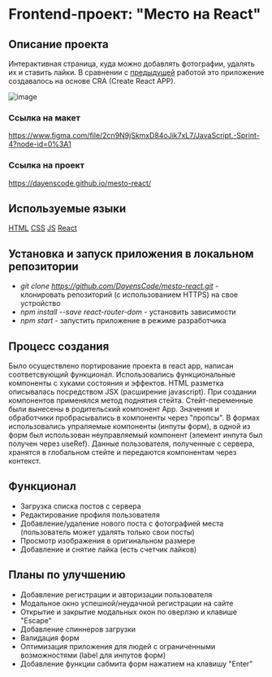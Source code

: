 # Frontend-проект: "Место на React"

## Описание проекта

Интерактивная страница, куда можно добавлять фотографии, удалять их и ставить лайки. В сравнении с [предыдущей](https://github.com/DayensCode/mesto) работой это приложение создавалось на основе CRA (Create React APP).

![image](https://user-images.githubusercontent.com/92729800/204303554-fd708625-c724-46f9-9045-261b69f63b27.png)

### Ссылка на макет

https://www.figma.com/file/2cn9N9jSkmxD84oJik7xL7/JavaScript.-Sprint-4?node-id=0%3A1

### Ссылка на проект

https://dayenscode.github.io/mesto-react/

## Используемые языки

[HTML](https://ru.wikipedia.org/wiki/HTML)
[CSS](https://ru.wikipedia.org/wiki/CSS)
[JS](https://ru.wikipedia.org/wiki/JavaScript)
[React](https://ru.wikipedia.org/wiki/React)

## Установка и запуск приложения в локальном репозитории

- _git clone https://github.com/DayensCode/mesto-react.git_ - клонировать репозиторий (с использованием HTTPS) на свое устройство
- _npm install --save react-router-dom_ - установить зависимости
- _npm start_ - запустить приложение в режиме разработчика

## Процесс создания

Было осуществлено портирование проекта в react app, написан соответсвующий функционал. Использовались функциональные компоненты с хуками состояния и эффектов. HTML разметка описывалась посредством JSX (расширение javascript). При создании компонентов применялся метод поднятия стейта. Стейт-переменные были вынесены в родительский компонент App. Значения и обработчики пробрасывались в компоненты через "пропсы". В формах использовались упраляемые компоненты (инпуты форм), в одной из форм был использован неуправляемый компонент (элемент инпута был получен через useRef). Данные пользователя, полученные с сервера, хранятся в глобальном стейте и передаются компонентам через контекст.

## Функционал

- Загрузка списка постов с сервера
- Редактирование профиля пользователя
- Добавление/удаление нового поста с фотографией места (пользователь может удалять только свои посты)
- Просмотр изображения в оригинальном размере
- Добавление и снятие лайка (есть счетчик лайков)

## Планы по улучшению

- Добавление регистрации и авторизации пользователя
- Модальное окно успешной/неудачной регистрации на сайте
- Открытие и закрытие модальных окон по оверлэю и клавише "Escape"
- Добавление спиннеров загрузки
- Валидация форм
- Оптимизация приложения для людей с ограниченными возможностями (label для инпутов форм)
- Добавление функции сабмита форм нажатием на клавишу "Enter"
